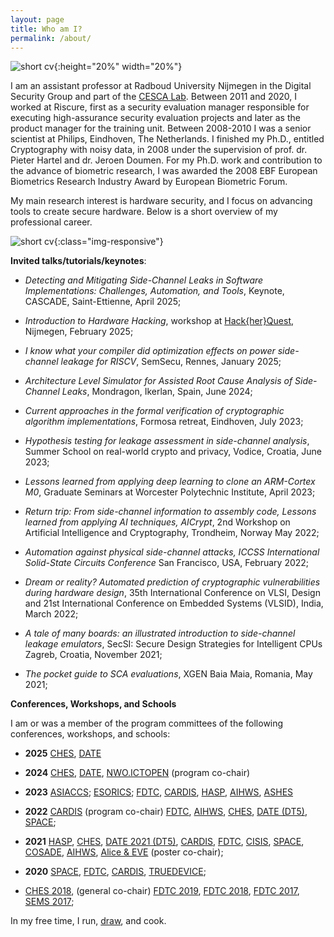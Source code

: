 ```yaml
---
layout: page
title: Who am I?
permalink: /about/
---
```


![short cv]({{site.url}}/assets/img/Ileana.jpeg){:height="20%" width="20%"}

I am an assistant professor at Radboud University Nijmegen in the Digital Security Group and part of the [CESCA Lab](https://cescalab.cs.ru.nl/). Between 2011 and 2020, I worked at Riscure, first as a security evaluation manager responsible for executing high-assurance security evaluation projects and later as the product manager for the training unit. Between 2008-2010 I was a senior scientist at Philips, Eindhoven, The Netherlands. I finished my Ph.D., entitled Cryptography with noisy data, in 2008 under the supervision of prof. dr. Pieter Hartel and dr. Jeroen Doumen.  For my Ph.D. work and contribution to the advance of biometric research, I was awarded the 2008 EBF European Biometrics Research Industry Award by European Biometric Forum.

My main research interest is hardware security, and I focus on advancing tools to create secure hardware. Below is a short overview of my professional career. 

 ![short cv]({{site.url}}/assets/img/cariera.png){:class="img-responsive"}

**Invited talks/tutorials/keynotes**:

- *Detecting and Mitigating Side-Channel Leaks in Software Implementations: Challenges, Automation, and Tools*, Keynote, CASCADE, Saint-Ettienne, April 2025; 

- *Introduction to Hardware Hacking*, workshop at [Hack{her}Quest](https://hackherquest.github.io/pages/speakers.html), Nijmegen, February 2025; 

- *I know what your compiler did optimization effects on power side-channel leakage for RISCV*, SemSecu, Rennes, January  2025;

- *Architecture Level Simulator for Assisted Root Cause Analysis of Side-Channel Leaks*, Mondragon, Ikerlan, Spain, June 2024;

- *Current approaches in the formal verification of cryptographic algorithm implementations*, Formosa retreat, Eindhoven, July 2023;

- *Hypothesis testing for leakage assessment in side-channel analysis*, Summer School on real-world crypto and privacy, Vodice, Croatia, June 2023;

- *Lessons learned from applying deep learning to clone an ARM-Cortex M0*,  Graduate Seminars at Worcester Polytechnic Institute, April 2023;

- *Return trip: From side-channel information to assembly code, Lessons learned from applying AI techniques, AICrypt*, 2nd Workshop on Artificial Intelligence and Cryptography, Trondheim, Norway May 2022; 

- *Automation against physical side-channel attacks, ICCSS International Solid-State Circuits Conference*  San Francisco, USA, February 2022; 
- *Dream or reality? Automated prediction of cryptographic vulnerabilities during hardware design*, 35th International Conference on VLSI, Design and 21st International Conference on Embedded Systems (VLSID), India, March 2022; 
- *A tale of many boards: an illustrated introduction to side-channel leakage emulators*, SecSI: Secure Design Strategies for Intelligent CPUs Zagreb, Croatia, November 2021;
- *The pocket guide to SCA evaluations*, XGEN Baia Maia, Romania,  May 2021;  

**Conferences, Workshops, and Schools**

I am or was a member of the program committees of the following conferences, workshops, and schools:

- **2025** [CHES](https://ches.iacr.org/2025), [DATE](https://www.date-conference.com)

- **2024** [CHES](https://ches.iacr.org/2024), [DATE](https://www.date-conference.com/), [NWO.ICTOPEN](https://www.ictopen.nl/) (program co-chair)

- **2023** [ASIACCS](https://asiaccs2023.org/); [ESORICS](https://esorics2023.org/); [FDTC](https://fdtc.deib.polimi.it/FDTC23/), [CARDIS](http://cardis.org/archive.html), [HASP](https://www.haspworkshop.org/2023/index.html), [AIHWS](https://aihws2023.aisylab.com), [ASHES](http://ashesworkshop.org)

- **2022** [CARDIS](https://events.cs.bham.ac.uk/cardis2022) (program co-chair) [FDTC](https://fdtc.deib.polimi.it/FDTC22/index.html), [AIHWS](https://aihws2022.aisylab.com), [CHES](https://ches.iacr.org/2022/), [DATE (DT5)](https://www.date-conference.com/?page=4), [SPACE](https://space2022.lnmiit.ac.in/);

- **2021** [HASP](https://haspworkshop.org/2021/index.html), [CHES](https://ches.iacr.org/2021/), [DATE 2021 (DT5)](https://www.date-conference.com/), [CARDIS](https://cardis2021.its.uni-luebeck.de/), [FDTC](https://fdtc.deib.polimi.it/FDTC21/index.html), [CISIS](http://2021.cisisconference.eu/), [SPACE](http://cse.iitkgp.ac.in/conf/SPACE2021/testing-web/progcomm.php), [COSADE](https://www.cosade.org/), [AIHWS](https://aihws2021.aisylab.com/), [Alice & EVE](https://aliceandeve.cs.ru.nl/) (poster co-chair);

- **2020** [SPACE](https://cse.iitkgp.ac.in/conf/SPACE2020/#), [FDTC](https://fdtc.deib.polimi.it/FDTC20/index.html), [CARDIS](https://cardis2020.its.uni-luebeck.de/), [TRUEDEVICE](https://date20.date-conference.com/workshop/w07);

-  [CHES 2018](https://ches.iacr.org/2018/),  (general co-chair) [FDTC 2019](https://fdtc.deib.polimi.it/FDTC19/), [FDTC 2018](https://fdtc.deib.polimi.it/FDTC18/), [FDTC 2017](https://fdtc.deib.polimi.it/FDTC17/),  [SEMS 2017](http://sems2017.cs.ru.nl/);

  In my free time, I run,  [draw](https://www.instagram.com/pufuletica/), and cook. 

